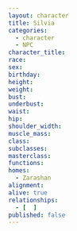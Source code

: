 ```yaml
---
layout: character
title: Silvia
categories:
  - character
  - NPC
character_title: 
race: 
sex: 
birthday: 
height: 
weight: 
bust: 
underbust:
waist: 
hip: 
shoulder_width: 
muscle_mass: 
class:
subclasses:
masterclass:
functions:
homes:
  - Zarashan
alignment: 
alive: true
relationships:
  - [  ]
published: false
---
```


<!--more-->

